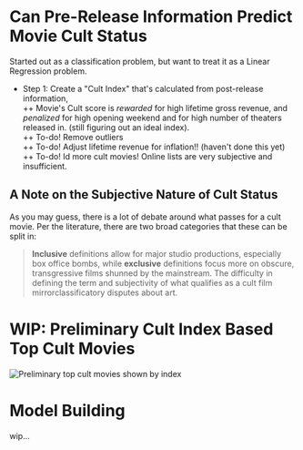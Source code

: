# Can Pre-Release Information Predict Movie Cult Status  

Started out as a classification problem, but want to treat it as a Linear Regression problem.  
+ Step 1: Create a "Cult Index" that's calculated from post-release information,  
    ++ Movie's Cult score is *rewarded* for high lifetime gross revenue, and *penalized* for high opening weekend and for high number of theaters released in.  (still figuring out an ideal index).  
    ++ To-do! Remove outliers  
    ++ To-do! Adjust lifetime revenue for inflation!! (haven't done this yet)  
    ++ To-do! Id more cult movies! Online lists are very subjective and insufficient.  

## A Note on the Subjective Nature of Cult Status  

As you may guess, there is a lot of debate around what passes for a cult movie. Per the literature, there are two broad categories that these can be split in:  

> **Inclusive** definitions allow for major studio productions, especially box office bombs, while **exclusive** definitions focus more on obscure, transgressive films shunned by the mainstream. The difficulty in defining the term and subjectivity of what qualifies as a cult film mirrorclassificatory disputes about art.

# WIP: Preliminary Cult Index Based Top Cult Movies  

![Preliminary top cult movies shown by index]('./figures/cultIndex_topMovies_v0.png')  
# Model Building  

wip...
